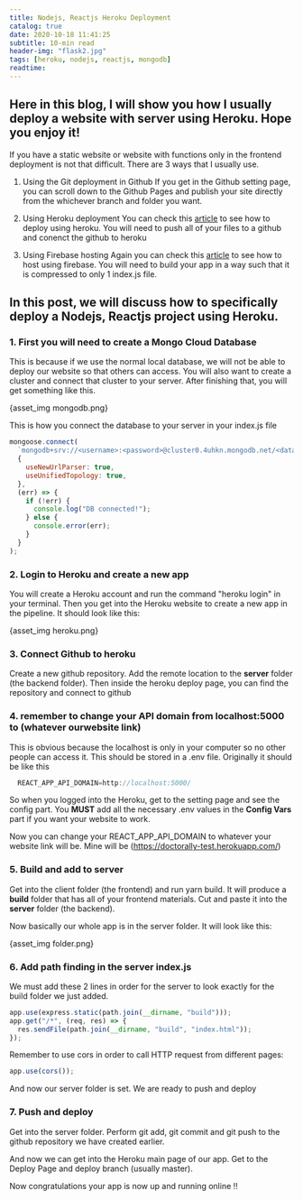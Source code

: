 ```yaml
---
title: Nodejs, Reactjs Heroku Deployment
catalog: true
date: 2020-10-18 11:41:25
subtitle: 10-min read
header-img: "flask2.jpg"
tags: [heroku, nodejs, reactjs, mongodb]
readtime:
---
```


## Here in this blog, I will show you how I usually deploy a website with server using Heroku. Hope you enjoy it!

If you have a static website or website with functions only in the frontend deployment is not that difficult. There are 3 ways that I usually use.

1. Using the Git deployment in Github
   If you get in the Github setting page, you can scroll down to the Github Pages and publish your site directly from the whichever branch and folder you want.

2. Using Heroku deployment
   You can check this [article](https://devcenter.heroku.com/articles/git) to see how to deploy using heroku. You will need to push all of your files to a github and conenct the github to heroku

3. Using Firebase hosting
   Again you can check this [article](https://firebase.google.com/docs/hosting) to see how to host using firebase. You will need to build your app in a way such that it is compressed to only 1 index.js file.

## In this post, we will discuss how to specifically deploy a Nodejs, Reactjs project using Heroku.

### 1. First you will need to create a Mongo Cloud Database

This is because if we use the normal local database, we will not be able to deploy our website so that others can access. You will also want to create a cluster and connect that cluster to your server. After finishing that, you will get something like this.

{asset_img mongodb.png}

This is how you connect the database to your server in your index.js file

```javascript
mongoose.connect(
  `mongodb+srv://<username>:<password>@cluster0.4uhkn.mongodb.net/<databaseName>?retryWrites=true&w=majority`,
  {
    useNewUrlParser: true,
    useUnifiedTopology: true,
  },
  (err) => {
    if (!err) {
      console.log("DB connected!");
    } else {
      console.error(err);
    }
  }
);
```

### 2. Login to Heroku and create a new app

You will create a Heroku account and run the command "heroku login" in your terminal. Then you get into the Heroku website to create a new app in the pipeline.
It should look like this:

{asset_img heroku.png}

### 3. Connect Github to heroku

Create a new github repository. Add the remote location to the **server** folder (the backend folder). Then inside the heroku deploy page, you can find the repository and connect to github

### 4. remember to change your API domain from localhost:5000 to (whatever ourwebsite link)

This is obvious because the localhost is only in your computer so no other people can access it. This should be stored in a .env file. Originally it should be like this

```javascript
  REACT_APP_API_DOMAIN=http://localhost:5000/
```

So when you logged into the Heroku, get to the setting page and see the config part. You **MUST** add all the necessary .env values in the **Config Vars** part if you want your website to work.

Now you can change your REACT_APP_API_DOMAIN to whatever your website link will be. Mine will be (https://doctorally-test.herokuapp.com/)

### 5. Build and add to server

Get into the client folder (the frontend) and run yarn build. It will produce a **build** folder that has all of your frontend materials. Cut and paste it into the **server** folder (the backend).

Now basically our whole app is in the server folder. It will look like this:

{asset_img folder.png}

### 6. Add path finding in the server index.js

We must add these 2 lines in order for the server to look exactly for the build folder we just added.

```javascript
app.use(express.static(path.join(__dirname, "build")));
app.get("/*", (req, res) => {
  res.sendFile(path.join(__dirname, "build", "index.html"));
});
```

Remember to use cors in order to call HTTP request from different pages:

```javascript
app.use(cors());
```

And now our server folder is set. We are ready to push and deploy

### 7. Push and deploy

Get into the server folder. Perform git add, git commit and git push to the github repository we have created earlier.

And now we can get into the Heroku main page of our app. Get to the Deploy Page and deploy branch (usually master).

Now congratulations your app is now up and running online !!
